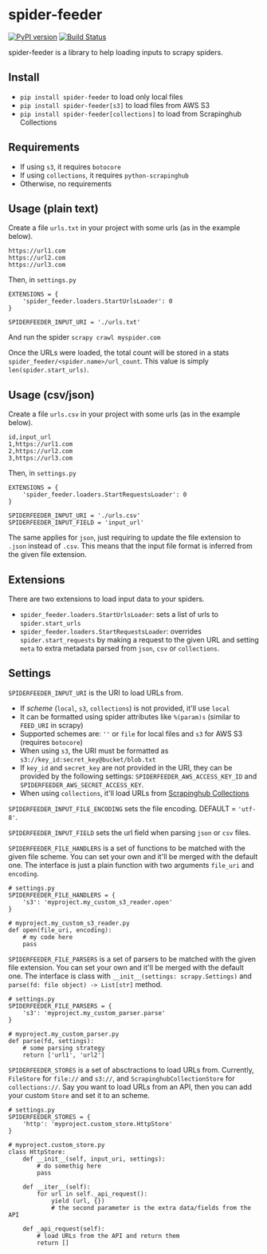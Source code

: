 # spider-feeder
[![PyPI version](https://badge.fury.io/py/spider-feeder.svg)](https://badge.fury.io/py/spider-feeder)
[![Build Status](https://api.travis-ci.com/ejulio/spider-feeder.png)](https://api.travis-ci.com/ejulio/spider-feeder.png)

spider-feeder is a library to help loading inputs to scrapy spiders.

## Install

* `pip install spider-feeder` to load only local files
* `pip install spider-feeder[s3]` to load files from AWS S3
* `pip install spider-feeder[collections]` to load from Scrapinghub Collections

## Requirements

* If using `s3`, it requires `botocore`
* If using `collections`, it requires `python-scrapinghub`
* Otherwise, no requirements

## Usage (plain text)

Create a file `urls.txt` in your project with some urls (as in the example below).
```
https://url1.com
https://url2.com
https://url3.com
```

Then, in `settings.py`
```
EXTENSIONS = {
    'spider_feeder.loaders.StartUrlsLoader': 0
}

SPIDERFEEDER_INPUT_URI = './urls.txt'
```

And run the spider `scrapy crawl myspider.com`

Once the URLs were loaded, the total count will be stored in a stats 
`spider_feeder/<spider.name>/url_count`.
This value is simply `len(spider.start_urls)`.

## Usage (csv/json)

Create a file `urls.csv` in your project with some urls (as in the example below).
```
id,input_url
1,https://url1.com
2,https://url2.com
3,https://url3.com
```

Then, in `settings.py`
```
EXTENSIONS = {
    'spider_feeder.loaders.StartRequestsLoader': 0
}

SPIDERFEEDER_INPUT_URI = './urls.csv'
SPIDERFEEDER_INPUT_FIELD = 'input_url'
```

The same applies for `json`, just requiring to update the file extension to `.json` instead of `.csv`.
This means that the input file format is inferred from the given file extension.

## Extensions

There are two extensions to load input data to your spiders.

* `spider_feeder.loaders.StartUrlsLoader`: sets a list of urls to `spider.start_urls`
* `spider_feeder.loaders.StartRequestsLoader`: overrides `spider.start_requests` by making a request to the given URL and setting `meta` to extra metadata parsed from `json`, `csv` or `collections`.

## Settings

`SPIDERFEEDER_INPUT_URI` is the URI to load URLs from.
* If _scheme_ (`local`, `s3`, `collections`) is not provided, it'll use `local`
* It can be formatted using spider attributes like `%(param)s` (similar to `FEED_URI` in scrapy)
* Supported schemes are: `''` or `file` for local files and `s3` for AWS S3 (requires `botocore`)
* When using `s3`, the URI must be formatted as `s3://key_id:secret_key@bucket/blob.txt`
* If `key_id` and `secret_key` are not provided in the URI, they can be provided by the following settings: `SPIDERFEEDER_AWS_ACCESS_KEY_ID` and `SPIDERFEEDER_AWS_SECRET_ACCESS_KEY`.
* When using `collections`, it'll load URLs from [Scrapinghub Collections](https://doc.scrapinghub.com/api/collections.html)

`SPIDERFEEDER_INPUT_FILE_ENCODING` sets the file encoding. DEFAULT = `'utf-8'`.

`SPIDERFEEDER_INPUT_FIELD` sets the url field when parsing `json` or `csv` files.

`SPIDERFEEDER_FILE_HANDLERS` is a set of functions to be matched with the given file scheme.
You can set your own and it'll be merged with the default one.
The interface is just a plain function with two arguments `file_uri` and `encoding`.
```
# settings.py
SPIDERFEEDER_FILE_HANDLERS = {
    's3': 'myproject.my_custom_s3_reader.open'
}

# myproject.my_custom_s3_reader.py
def open(file_uri, encoding):
    # my code here
    pass
```

`SPIDERFEEDER_FILE_PARSERS` is a set of parsers to be matched with the given file extension.
You can set your own and it'll be merged with the default one.
The interface is class with `__init__(settings: scrapy.Settings)` and `parse(fd: file object) -> List[str]` method.
```
# settings.py
SPIDERFEEDER_FILE_PARSERS = {
    's3': 'myproject.my_custom_parser.parse'
}

# myproject.my_custom_parser.py
def parse(fd, settings):
    # some parsing strategy
    return ['url1', 'url2']
```

`SPIDERFEEDER_STORES` is a set of absctractions to load URLs from.
Currently, `FileStore` for `file://` and `s3://`, and `ScrapinghubCollectionStore` for `collections://`.
Say you want to load URLs from an API, then you can add your custom `Store` and set it to an scheme.
```
# settings.py
SPIDERFEEDER_STORES = {
    'http': 'myproject.custom_store.HttpStore'
}

# myproject.custom_store.py
class HttpStore:
    def __init__(self, input_uri, settings):
        # do somethig here
        pass

    def __iter__(self):
        for url in self._api_request():
            yield (url, {})
            # the second parameter is the extra data/fields from the API 

    def _api_request(self):
        # load URLs from the API and return them
        return []
```
